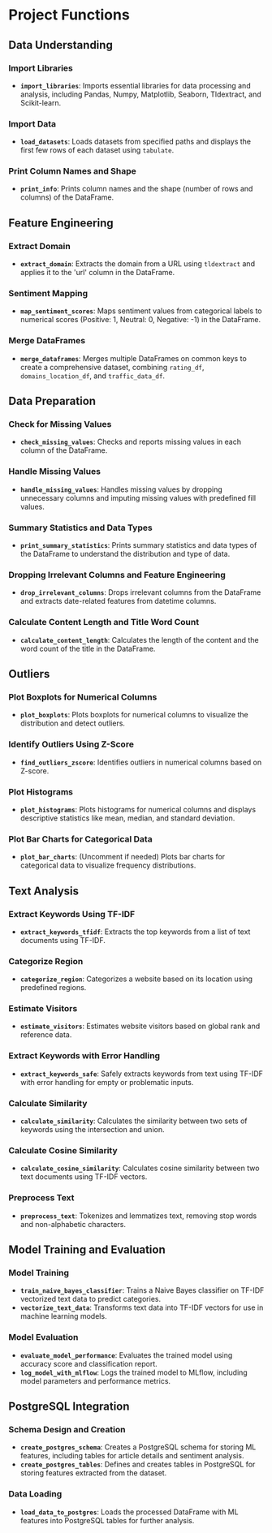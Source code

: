# Project Functions

## Data Understanding

### Import Libraries

- **`import_libraries`**: Imports essential libraries for data processing and analysis, including Pandas, Numpy, Matplotlib, Seaborn, Tldextract, and Scikit-learn.

### Import Data

- **`load_datasets`**: Loads datasets from specified paths and displays the first few rows of each dataset using `tabulate`.

### Print Column Names and Shape

- **`print_info`**: Prints column names and the shape (number of rows and columns) of the DataFrame.

## Feature Engineering

### Extract Domain

- **`extract_domain`**: Extracts the domain from a URL using `tldextract` and applies it to the 'url' column in the DataFrame.

### Sentiment Mapping

- **`map_sentiment_scores`**: Maps sentiment values from categorical labels to numerical scores (Positive: 1, Neutral: 0, Negative: -1) in the DataFrame.

### Merge DataFrames

- **`merge_dataframes`**: Merges multiple DataFrames on common keys to create a comprehensive dataset, combining `rating_df`, `domains_location_df`, and `traffic_data_df`.

## Data Preparation

### Check for Missing Values

- **`check_missing_values`**: Checks and reports missing values in each column of the DataFrame.

### Handle Missing Values

- **`handle_missing_values`**: Handles missing values by dropping unnecessary columns and imputing missing values with predefined fill values.

### Summary Statistics and Data Types

- **`print_summary_statistics`**: Prints summary statistics and data types of the DataFrame to understand the distribution and type of data.

### Dropping Irrelevant Columns and Feature Engineering

- **`drop_irrelevant_columns`**: Drops irrelevant columns from the DataFrame and extracts date-related features from datetime columns.

### Calculate Content Length and Title Word Count

- **`calculate_content_length`**: Calculates the length of the content and the word count of the title in the DataFrame.

## Outliers

### Plot Boxplots for Numerical Columns

- **`plot_boxplots`**: Plots boxplots for numerical columns to visualize the distribution and detect outliers.

### Identify Outliers Using Z-Score

- **`find_outliers_zscore`**: Identifies outliers in numerical columns based on Z-score.

### Plot Histograms

- **`plot_histograms`**: Plots histograms for numerical columns and displays descriptive statistics like mean, median, and standard deviation.

### Plot Bar Charts for Categorical Data

- **`plot_bar_charts`**: (Uncomment if needed) Plots bar charts for categorical data to visualize frequency distributions.

## Text Analysis

### Extract Keywords Using TF-IDF

- **`extract_keywords_tfidf`**: Extracts the top keywords from a list of text documents using TF-IDF.

### Categorize Region

- **`categorize_region`**: Categorizes a website based on its location using predefined regions.

### Estimate Visitors

- **`estimate_visitors`**: Estimates website visitors based on global rank and reference data.

### Extract Keywords with Error Handling

- **`extract_keywords_safe`**: Safely extracts keywords from text using TF-IDF with error handling for empty or problematic inputs.

### Calculate Similarity

- **`calculate_similarity`**: Calculates the similarity between two sets of keywords using the intersection and union.

### Calculate Cosine Similarity

- **`calculate_cosine_similarity`**: Calculates cosine similarity between two text documents using TF-IDF vectors.

### Preprocess Text

- **`preprocess_text`**: Tokenizes and lemmatizes text, removing stop words and non-alphabetic characters.

## Model Training and Evaluation

### Model Training

- **`train_naive_bayes_classifier`**: Trains a Naive Bayes classifier on TF-IDF vectorized text data to predict categories.
- **`vectorize_text_data`**: Transforms text data into TF-IDF vectors for use in machine learning models.

### Model Evaluation

- **`evaluate_model_performance`**: Evaluates the trained model using accuracy score and classification report.
- **`log_model_with_mlflow`**: Logs the trained model to MLflow, including model parameters and performance metrics.

## PostgreSQL Integration

### Schema Design and Creation

- **`create_postgres_schema`**: Creates a PostgreSQL schema for storing ML features, including tables for article details and sentiment analysis.
- **`create_postgres_tables`**: Defines and creates tables in PostgreSQL for storing features extracted from the dataset.

### Data Loading

- **`load_data_to_postgres`**: Loads the processed DataFrame with ML features into PostgreSQL tables for further analysis.
